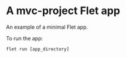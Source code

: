 # A mvc-project Flet app

An example of a minimal Flet app.

To run the app:

```
flet run [app_directory]
```